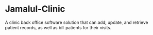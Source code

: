 # Jamalul-Clinic
A clinic back office software solution that can add, update, and retrieve patient records, as well as bill patients for their visits.
